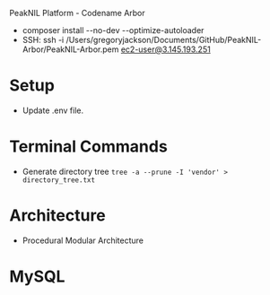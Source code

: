 PeakNIL Platform - Codename Arbor
    
  - composer install --no-dev --optimize-autoloader
  - SSH:
    ssh -i /Users/gregoryjackson/Documents/GitHub/PeakNIL-Arbor/PeakNIL-Arbor.pem ec2-user@3.145.193.251

# Setup
  - Update .env file.

# Terminal Commands
  - Generate directory tree
    `tree -a --prune -I 'vendor' > directory_tree.txt`

# Architecture 
  - Procedural Modular Architecture

# MySQL
